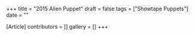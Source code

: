 +++
title = "2015 Alien Puppet"
draft = false
tags = ["Showtape Puppets"]
date = ""

[Article]
contributors = []
gallery = []
+++